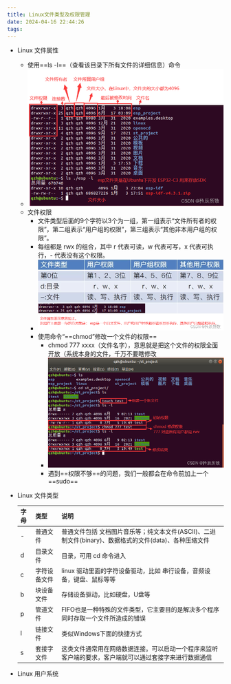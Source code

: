 ```yaml
---
title: Linux文件类型及权限管理
date: 2024-04-16 22:44:26
tags: 
---
```


- Linux 文件属性
    - 使用==ls -l==（查看该目录下所有文件的详细信息）命令
    - ![image1](Zassets/535485e55b0c4d22af538bdefb3a1ea2.png)
    - 文件权限
        - 文件类型后面的9个字符以3个为一组，第一组表示“文件所有者的权限”，第二组表示“用户组的权限”，第三组表示“其他非本用户组的权限”。
        - 每组都是 rwx 的组合，其中 r 代表可读，w 代表可写，x 代表可执行，- 代表没有这个权限。
        - ![image2](Zassets/3b62cb77a7624ed49cfe7f2774e967fa.png)
        - 使用命令“==chmod”修改一个文件的权限==
            - chmod 777 xxxx（文件名字），意思就是把这个文件的权限全面开放（系统本身的文件，千万不要瞎修改
            - ![image3](Zassets/b8dee01d62f24ab9990891d070998db0.png)
            - 遇到==权限不够==的问题，我们一般都会在命令前加上一个 ==sudo==
- Linux 文件类型

    | 字母 | 类型         | 说明                                                                                                   |
    |------|--------------|--------------------------------------------------------------------------------------------------------|
    | \-   | 普通文件     | 普通文件包括 文档图片音乐等；纯文本文件(ASCII)、二进制文件(binary)、数据格式的文件(data)、各种压缩文件 |
    | d    | 目录文件     | 目录，可用 cd 命令进入                                                                                 |
    | c    | 字符设备文件 | linux 驱动里面的字符设备驱动，比如 串行设备，音频设备，键盘、鼠标等等                                  |
    | b    | 块设备文件   | 存储设备驱动，比如硬盘，U盘等                                                                          |
    | p    | 管道文件     | FIFO也是一种特殊的文件类型，它主要目的是解决多个程序同时存取一个文件所造成的错误                       |
    | l    | 链接文件     | 类似Windows下面的快捷方式                                                                              |
    | s    | 套接字文件   | 这类文件通常用在网络数据连接。可以启动一个程序来监听客户端的要求，客户端就可以通过套接字来进行数据通信 |

- Linux 用户系统
